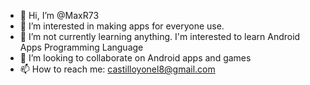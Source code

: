 - 👋 Hi, I’m @MaxR73
- 👀 I’m interested in making apps for everyone use.
- 🌱 I’m not currently learning anything. I'm interested to learn Android Apps Programming Language
- 💞️ I’m looking to collaborate on Android apps and games
- 📫 How to reach me: castilloyonel8@gmail.com

<!---
MaxR73/MaxR73 is a ✨ special ✨ repository because its `README.md` (this file) appears on your GitHub profile.
You can click the Preview link to take a look at your changes.
--->
